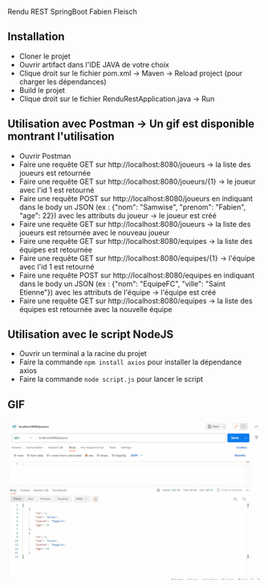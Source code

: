 Rendu REST SpringBoot Fabien Fleisch

## Installation
 - Cloner le projet
 - Ouvrir artifact dans l'IDE JAVA de votre choix
 - Clique droit sur le fichier pom.xml -> Maven -> Reload project (pour charger les dépendances)
 - Build le projet
 - Clique droit sur le fichier RenduRestApplication.java -> Run

## Utilisation avec Postman -> Un gif est disponible montrant l'utilisation
 - Ouvrir Postman
 - Faire une requête GET sur http://localhost:8080/joueurs -> la liste des joueurs est retournée
 - Faire une requête GET sur http://localhost:8080/joueurs/{1} -> le joueur avec l'id 1 est retourné
 - Faire une requête POST sur http://localhost:8080/joueurs en indiquant dans le body un JSON (ex : {"nom": "Samwise", "prenom": "Fabien", "age": 22}) avec les attributs du joueur -> le joueur est créé
 - Faire une requête GET sur http://localhost:8080/joueurs -> la liste des joueurs est retournée avec le nouveau joueur
 - Faire une requête GET sur http://localhost:8080/equipes -> la liste des équipes est retournée
 - Faire une requête GET sur http://localhost:8080/equipes/{1} -> l'équipe avec l'id 1 est retourné
 - Faire une requête POST sur http://localhost:8080/equipes en indiquant dans le body un JSON (ex : {"nom": "EquipeFC", "ville": "Saint Etienne"}) avec les attributs de l'équipe -> l'équipe est créé
 - Faire une requête GET sur http://localhost:8080/equipes -> la liste des équipes est retournée avec la nouvelle équipe

## Utilisation avec le script NodeJS
 - Ouvrir un terminal a la racine du projet
 - Faire la commande `npm install axios` pour installer la dépendance axios
 - Faire la commande `node script.js` pour lancer le script

## GIF
![](https://github.com/LileFab/SpringBoot_Rest_API/blob/main/utilisation%20_postman.gif)
